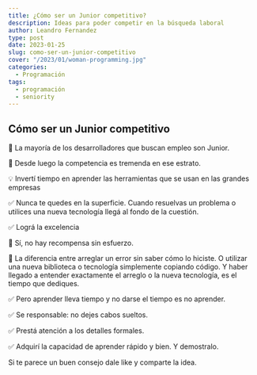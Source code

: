 ```yaml
---
title: ¿Cómo ser un Junior competitivo?
description: Ideas para poder competir en la búsqueda laboral
author: Leandro Fernandez
type: post
date: 2023-01-25
slug: como-ser-un-junior-competitivo
cover: "/2023/01/woman-programming.jpg"
categories:
  - Programación
tags:
  - programación
  - seniority
---
```


## Cómo ser un Junior competitivo

🌟 La mayoría de los desarrolladores que buscan empleo son Junior.

🌟 Desde luego la competencia es tremenda en ese estrato.

💡 Invertí tiempo en aprender las herramientas que se usan en las grandes empresas

✅ Nunca te quedes en la superficie.
Cuando resuelvas un problema o utilices una nueva tecnología llegá al fondo de la cuestión.

✅ Lográ la excelencia

🌟 Sí, no hay recompensa sin esfuerzo.

🌟 La diferencia entre arreglar un error sin saber cómo lo hiciste. O utilizar una nueva biblioteca o tecnología simplemente copiando código. Y haber llegado a entender exactamente el arreglo o la nueva tecnología, es el tiempo que dediques.

✅ Pero aprender lleva tiempo y no darse el tiempo es no aprender.

✅ Se responsable: no dejes cabos sueltos. 

✅ Prestá atención a los detalles formales.

✅ Adquirí la capacidad de aprender rápido y bien. Y demostralo.

Si te parece un buen consejo dale like y comparte la idea.
